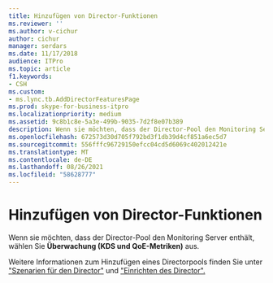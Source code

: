 ```yaml
---
title: Hinzufügen von Director-Funktionen
ms.reviewer: ''
ms.author: v-cichur
author: cichur
manager: serdars
ms.date: 11/17/2018
audience: ITPro
ms.topic: article
f1.keywords:
- CSH
ms.custom:
- ms.lync.tb.AddDirectorFeaturesPage
ms.prod: skype-for-business-itpro
ms.localizationpriority: medium
ms.assetid: 9c8b1c8e-5a3e-499b-9035-7d2f8e07b389
description: Wenn sie möchten, dass der Director-Pool den Monitoring Server enthält, wählen Sie Überwachung (KDS und QoE-Metriken) aus.
ms.openlocfilehash: 672573d30d705f792bd3f1db39d4cf851a6ec5d7
ms.sourcegitcommit: 556fffc96729150efcc04cd5d6069c402012421e
ms.translationtype: MT
ms.contentlocale: de-DE
ms.lasthandoff: 08/26/2021
ms.locfileid: "58628777"
---
```

# <a name="add-director-features"></a>Hinzufügen von Director-Funktionen

Wenn sie möchten, dass der Director-Pool den Monitoring Server enthält, wählen Sie **Überwachung (KDS und QoE-Metriken)** aus.

Weitere Informationen zum Hinzufügen eines Directorpools finden Sie unter ["Szenarien für den Director"](/previous-versions/office/lync-server-2013/lync-server-2013-scenarios-for-the-director) und ["Einrichten des Director".](/previous-versions/office/lync-server-2013/lync-server-2013-setting-up-the-director)